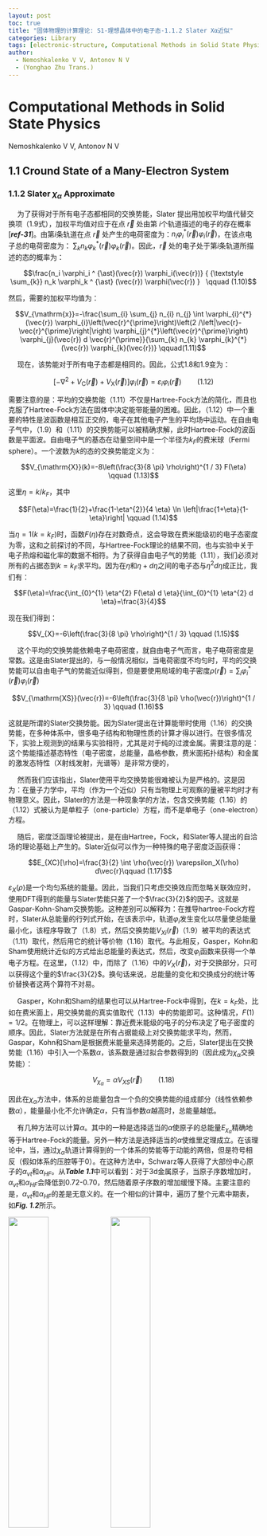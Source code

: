 ```yaml
---
layout: post
toc: true
title: "固体物理的计算理论: S1-理想晶体中的电子态-1.1.2 Slater Xα近似"
categories: Library
tags: [electronic-structure, Computational Methods in Solid State Physics]
author:
  - Nemoshkalenko V V, Antonov N V
  - (Yonghao Zhu Trans.)
---
```


# Computational Methods in Solid State Physics

Nemoshkalenko V V, Antonov N V

## 1.1 Cround State of a Many-Electron System

### 1.1.2 Slater $\chi_\alpha$ Approximate


&emsp; 为了获得对于所有电子态都相同的交换势能，Slater 提出用加权平均值代替交换项（1.9式），加权平均值对应于在点 $\vec{r}$ 处由第 $i$个轨道描述的电子的存在概率[***ref-31***]。由第$i$条轨道在点 $\vec{r}$ 处产生的电荷密度为：$n_i\varphi_i^{\ast}(\vec{r}) \varphi_{i}(\vec{r})$，在该点电子总的电荷密度为： ${\textstyle \sum_{k}} n_k \varphi_k^{\ast}(\vec{r}) \varphi_{k}(\vec{r})$。因此，$\vec{r}$ 处的电子处于第$i$条轨道所描述的态的概率为：

$$\frac{n_i \varphi_i ^ {\ast}(\vec{r}) \varphi_i(\vec{r})} { {\textstyle \sum_{k}} n_k \varphi_k ^ {\ast} (\vec{r}) \varphi(\vec{r}) }   \qquad (1.10)$$


然后，需要的加权平均值为：

$$V_{\mathrm{x}}=-\frac{\sum_{i} \sum_{j} n_{i} n_{j} \int \varphi_{i}^{*}(\vec{r}) \varphi_{i}\left(\vec{r}^{\prime}\right)\left(2 /\left|\vec{r}-\vec{r}^{\prime}\right|\right) \varphi_{j}^{*}\left(\vec{r}^{\prime}\right) \varphi_{j}(\vec{r}) d \vec{r}^{\prime}}{\sum_{k} n_{k} \varphi_{k}^{*}(\vec{r}) \varphi_{k}(\vec{r})} \qquad(1.11)$$      

&emsp; 现在，该势能对于所有电子态都是相同的。因此，公式1.8和1.9变为：

$$\left[-\nabla^{2}+V_{\mathrm{C}}(\vec{r})+V_{\mathrm{X}}(\vec{r})\right] \varphi_{i}(\vec{r})=\varepsilon_{i} \varphi_{i}(\vec{r}) \qquad (1.12)$$

需要注意的是：平均的交换势能（1.11）不仅是Hartree-Fock方法的简化，而且也克服了Hartree-Fock方法在固体中决定能带能量的困难。因此，（1.12）中一个重要的特性是波函数是相互正交的，电子在其他电子产生的平均场中运动。在自由电子气中，（1.9）和（1.11）的交换势能可以被精确求解，此时Hartree-Fock的波函数是平面波。自由电子气的基态在动量空间中是一个半径为$k_F$的费米球（Fermi sphere）。一个波数为$k$的态的交换势能定义为：

$$V_{\mathrm{X}}(k)=-8\left(\frac{3}{8 \pi} \rho\right)^{1 / 3} F(\eta) \qquad (1.13)$$

这里$\eta=k/k_F$，其中

$$F(\eta)=\frac{1}{2}+\frac{1-\eta^{2}}{4 \eta} \ln \left|\frac{1+\eta}{1-\eta}\right| \qquad (1.14)$$

当$\eta=1(k=k_F)$时，函数$F(\eta)$存在对数奇点，这会导致在费米能级初的电子态密度为零，这和之前探讨的不同，与Hartree-Fock理论的结果不同，也与实验中关于电子热熔和磁化率的数据不相符。为了获得自由电子气的势能（1.11），我们必须对所有的占据态到$k=k_F$求平均。因为在$\eta$和$\eta+d\eta$之间的电子态与$\eta^2 d\eta$成正比，我们有：

$$F(\eta)=\frac{\int_{0}^{1} \eta^{2} F(\eta) d \eta}{\int_{0}^{1} \eta^{2} d \eta}=\frac{3}{4}$$

现在我们得到：

$$V_{X}=-6\left(\frac{3}{8 \pi} \rho\right)^{1 / 3} \qquad (1.15)$$

&emsp; 这个平均的交换势能依赖电子电荷密度，就自由电子气而言，电子电荷密度是常数。这是由Slater提出的，与一般情况相似，当电荷密度不均匀时，平均的交换势能可以自由电子气的势能近似得到，但是要使用局域的电子密度$\rho(\vec{r}) = {\textstyle \sum_{i}} \varphi_i^{\ast}(\vec{r}) \varphi_{i}(\vec{r})$

$$V_{\mathrm{XS}}(\vec{r})=-6\left(\frac{3}{8 \pi} \rho(\vec{r})\right)^{1 / 3} \qquad (1.16)$$

这就是所谓的Slater交换势能。因为Slater提出在计算能带时使用（1.16）的交换势能，在多种体系中，很多电子结构和物理性质的计算才得以进行。在很多情况下，实验上观测到的结果与实验相符，尤其是对于纯的过渡金属。需要注意的是：这个势能描述基态特性（电子密度，总能量，晶格参数，费米面拓扑结构）和金属的激发态特性（X射线发射，光谱等）是非常方便的，

&emsp; 然而我们应该指出，Slater使用平均交换势能很难被认为是严格的。这是因为：在量子力学中，平均（作为一个近似）只有当物理上可观察的量被平均时才有物理意义。因此，Slater的方法是一种现象学的方法，包含交换势能（1.16）的（1.12）式被认为是单粒子（one-particle）方程，而不是单电子（one-electron）方程。

&emsp; 随后，密度泛函理论被提出，是在由Hartree，Fock，和Slater等人提出的自洽场的理论基础上产生的。Slater近似可以作为一种特殊的电子密度泛函获得：

$$E_{XC}[\rho]=\frac{3}{2} \int \rho(\vec{r}) \varepsilon_X(\rho) d\vec{r}\qquad (1.17)$$

$\varepsilon_X(\rho)$是一个均匀系统的能量。因此，当我们只考虑交换效应而忽略关联效应时，使用DFT得到的能量与Slater势能只差了一个$\frac{3}{2}$的因子。这就是Gaspar-Kohn-Sham交换势能。这种差别可以解释为：在推导hartree-Fock方程时，Slater从总能量的行列式开始，在该表示中，轨道$\varphi_i$发生变化以尽量使总能量最小化，该程序导致了（1.8）式，然后交换势能$V_{Xi}(\vec{r})$（1.9）被平均的表达式（1.11）取代，然后用它的统计等价物（1.16）取代。与此相反，Gasper，Kohn和Sham使用统计近似的方式给出总能量的表达式，然后，改变$\varphi_i$函数来获得一个单电子方程。在这里，（1.12）中，而除了（1.16）中的$V_X(\vec{r})$，对于交换部分，只可以获得这个量的$\frac{3}{2}$。换句话来说，总能量的变化和交换成分的统计等价替换者这两个算符不对易。

&emsp; Gasper，Kohn和Sham的结果也可以从Hartree-Fock中得到，在$k=k_F$处，比如在费米面上，用交换势能的真实值取代（1.13）中的势能即可。这种情况，$F(1)=1/2$。在物理上，可以这样理解：靠近费米能级的电子的分布决定了电子密度的顺序。因此，Slater方法就是在所有占据能级上对交换势能求平均，然而，Gaspar，Kohn和Sham是根据费米能量来选择势能的。之后，Slater提出在交换势能（1.16）中引入一个系数$\alpha$，该系数是通过拟合参数得到的（因此成为$\chi_\alpha$交换势能）：

$$V_{\chi_{\alpha}} = \alpha V_{XS}(\vec{r}) \qquad (1.18)$$

因此在$\chi_\alpha$方法中，体系的总能量包含一个负的交换势能的组成部分（线性依赖参数$\alpha$），能量最小化不允许确定$\alpha$，只有当参数$\alpha$越高时，总能量越低。

&emsp; 有几种方法可以计算$\alpha$。其中的一种是选择适当的$\alpha$使原子的总能量$E_{\chi_{\alpha}}$精确地等于Hartree-Fock的能量。另外一种方法是选择适当的$\alpha$使维里定理成立。在该理论中，当，通过$\chi_\alpha$轨道计算得到的一个体系的势能等于动能的两倍，但是符号相反（假如体系的压腔等于0）。在这种方法中，Schwarz等人获得了大部份中心原子的$\alpha_{vt}$和$\alpha_{HF}$。从***Table 1.1***中可以看到：对于3d金属原子，当原子序数增加时，$\alpha_{vt}$和$\alpha_{HF}$会降低到0.72-0.70，然后随着原子序数的增加缓慢下降。主要注意的是，$\alpha_{vt}$和$\alpha_{HF}$的差是无意义的。在一个相似的计算中，遍历了整个元素中期表，如***Fig. 1.2***所示。
    
<img src="https://yonghao-zhu.github.io/zhuyan.github.io/imags/library/CMSSP/2-Table 1.1.jpg" width="40%">
    
<img src="https://yonghao-zhu.github.io/zhuyan.github.io/imags/library/CMSSP/3-Figure 1.2.jpg" width="40%">
    

&emsp; 现在，Slater势能的成功之处已经十分清楚了。在能带理论发展的早期阶段，计算通常是非自洽的，使用全Slater交换势能，$\alpha=1$。随后，使用（1.18）的势能的自洽计算方法可以到和之前相同的结果。需要注意的是，当使用变分原理时，借助由自洽问题的解决方案产生的轨道确定的总能量将小于使用任何其他轨道计算的总能量。于此相反，在$\alpha=1$处获得的势能比较小的$\alpha$处获得的更深（***Table 1.1***）。实际上，这两个相反的效应完全可以取得平衡，至少是在计算过渡金属的能带时。这种偶然的错误的相互抵消使得近二十年来获得了正确的物理结果。然而，全部的补偿没有在过渡金属复合物中发现，并且，在这种情况下，必须使用（1.18）的势能进行自洽计算。

&emsp; 对Hartree-Fock理论而言，很多物理现象不充分描述的另外一个原因是没有考虑足够的关联效应。在实际的体系中，一个电子的运动与其他电子的运动相关。由于库伦排斥作用，两个电子相互靠近时将消耗能量，在（1.4）式中，当$\vec{r} \to \vec{r}'$时$V_C(\vec{r})\to \infty$ 。这允许假设每个电子都被一个库伦空穴包围。

&emsp; 通过Pauli原理，因为不超过一个电子可能占据一个量子态，我们可以类比库伦空穴来谈论费米空穴。因此，Hartree-Fock波函数（1.5）只允许平行自旋电子的相关性。在其他地方，反平行自旋电子的相关性也被称为一个相关性。通过定义，相关能等于一个相互作用的电子系统的总能量减去Hartree-Fock能量$E_{HF}$:

$$E_c=E-E_{HF} \qquad (1.19)$$

在这里，$E_{HF}$包括相对论修正。

&emsp; 在Hartree-Fock理论中，电子的相关性可以通过两种方法计算：直接在体系的总的波函数中引入电子间的距离，使用构型相互作用理论（configuration interaction method）。前者看起来是是合理的，因为成对构型（pairwise configuration）是电子相关能的主要贡献。然后，实验性的波函数为：

$$\Psi_c=W\Psi \qquad (1.20)$$

其中，$\Psi$是Hartree-Fock方法中使用的Slater行列式。$W$函数可以用两电子函数$u(r_i,r_j)$构建:

$$W=exp\frac{1}{2} \sum_{i<j} u(r_i, r_j) \qquad (1.21)$$

&emsp; 现在，必须要使用变分原理来同时优化$u$和$\Psi$。然而，两电子函数违背了$\Psi_c$的正交性，使上述过程变得复杂。为了简化这个函数，$\Psi$定义为粒子间无相互作用的气体，比如对于$u=0$，并且$u$被写成忽略了对自旋的依赖的形式。这种形式在中被使用处理均质电子气。使用的函数$u$的形式为：

$$u(r)=-\frac{1}{4\pi r}[1-exp(-br)]$$ 

其中，$b \sim k_F$可以使用数值变分得到，作者得到的结果与Vashishta和Singwi报道的相同。这种方法有一个简短的综述可以参考。

&emsp; 构型相互作用理论（configuration interaction method）广泛应用于原子计算。在该方法中，波函数被写成行列式函数的线性组合，可以通过单电子自旋轨道波函数得到：

$$\Psi_c = \sum_{K}C_K \Psi(K) \qquad (1.22)$$

&emsp; 这里，$\Psi(K)$是由$N$个电子组成的系统的不同构型$K$的 Slater 行列式（1.5）。对上式的主要贡献来自由Hartree-Fock方程导致的行列式，即主要的行列式。其他行列式是通过将主行列式的一个或几个轨道替换为与主要行列式的所有主行列正交的其他轨道而得出的。将（1.22）式带入道（1.6）中得到系数$C_K$和能量$E$的无限线性方程组，当然，必须要截断。随着构型的增加，计算得越精确。如果轨道$\varphi_i(\vec{r})$和系数$C_K$同时变化，计算的结果将会更精确。

&emsp; 应用于原子中，该理论得严格形式可以参考。该方法最主要得劣势在于它非常复杂，难以处理，为了确保足够得精度必须要计算很多行列式。

&emsp; 自洽场和构型相互作用理论都可以靠电子的相关性，显著地提高Hartree-Fock计算的精度。但是它们只能应用在有效的多粒子系统中，比如自由原子。对于晶体，必须要使用Slater $\chi_\alpha$近似。Bohm和Pines已经表明在考虑电子相关性后，交换能强烈依赖于$\vec{k}$的现象消失，然而使用Hartree-Fock方法将会产生该现象。这是$\chi_\alpha$近似的独特的成功之处。

[微信公众号](https://mp.weixin.qq.com/s/E3-KoT2eoJDXKyDflv97Eg "Computational Methods in Solid State Physics: Section 1 Electron States in Ideal Crystals")

## Reference
- Nemoshkalenko V V, Antonov N V. Computational methods in solid state physics[M]. CRC Press, 1999.